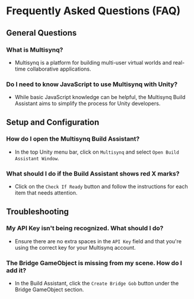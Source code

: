 # Frequently Asked Questions (FAQ)

## General Questions

### **What is Multisynq?**
   - Multisynq is a platform for building multi-user virtual worlds and real-time collaborative applications.

### **Do I need to know JavaScript to use Multisynq with Unity?**
   - While basic JavaScript knowledge can be helpful, the Multisynq Build Assistant aims to simplify the process for Unity developers.

## Setup and Configuration

### **How do I open the Multisynq Build Assistant?**
   - In the top Unity menu bar, click on `Multisynq` and select `Open Build Assistant Window`.

### **What should I do if the Build Assistant shows red X marks?**
   - Click on the `Check If Ready` button and follow the instructions for each item that needs attention.

## Troubleshooting

### **My API Key isn't being recognized. What should I do?**
   - Ensure there are no extra spaces in the `API Key` field and that you're using the correct key for your Multisynq account.

### **The Bridge GameObject is missing from my scene. How do I add it?**
   - In the Build Assistant, click the `Create Bridge Gob` button under the Bridge GameObject section.
